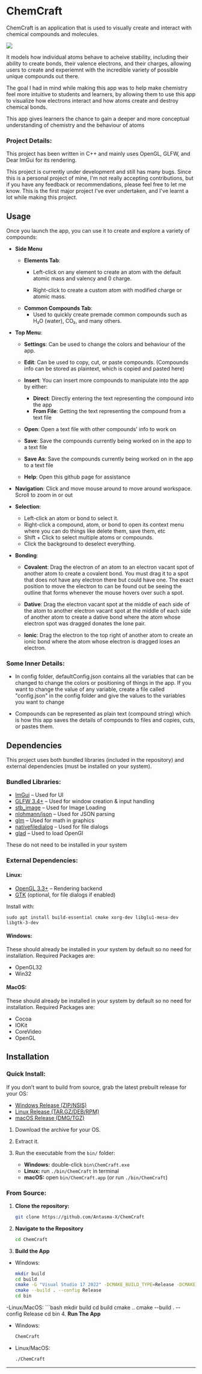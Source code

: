 # ChemCraft
ChemCraft is an application that is used to visually create and interact with chemical compounds and molecules. 

![](Assets/thumbnail.png)

It models how individual atoms behave to acheive stability, including their ability to create bonds, their valence electrons, and their charges, allowing users to create and experiemnt with the incredible variety of possible unique compounds out there.

The goal I had in mind while making this app was to help make chemistry feel more intuitive to students and learners, by allowing them to use this app to visualize how electrons interact and how atoms create and destroy chemical bonds.

This app gives learners the chance to gain a deeper and more conceptual understanding of chemistry and the behaviour of atoms

### Project Details:
This project has been written in C++ and mainly uses OpenGL, GLFW, and Dear ImGui for its rendering.

This project is currently under development and still has many bugs. Since this is a personal project of mine, I'm not really accepting contributions, but if you have any feedback or recommendations, please feel free to let me know. This is the first major project I've ever undertaken, and I've learnt a lot while making this project.
 
## Usage

Once you launch the app, you can use it to create and explore a variety of compounds:

- **Side Menu**
  - **Elements Tab**:  
    - Left-click on any element to create an atom with the default atomic mass and valency and 0 charge. 

    - Right-click to create a custom atom with modified charge or atomic mass.  
  - **Common Compounds Tab**:  
    - Used to quickly create premade common compounds such as H₂O (water), CO₂, and many others.


- **Top Menu**: 
  - **Settings**: Can be used to change the colors and behaviour of the app. 
  - **Edit**: Can be used to copy, cut, or paste compounds. (Compounds info can be stored as plaintext, which is copied and pasted here)
  - **Insert**: 
    You can insert more compounds to manipulate into the app by either:

    - **Direct**: Directly entering the text  representing the compound into the app
    - **From File**: Getting the text representing the compound from a text file

  - **Open**: Open a text file with other compounds' info to work on
  - **Save**: Save the compounds currently being worked on in the app to a text file
  - **Save As**: Save the compounds currently being worked on in the app to a text file
  - **Help**: Open this github page for assistance

- **Navigation**: Click and move mouse around to move around workspace. Scroll to zoom in or out

- **Selection**: 
  - Left-click an atom or bond to select it.
  - Right-click a compound, atom, or bond to open its context menu where you can do things like delete them, save them, etc
  - Shift + Click to select multiple atoms or compounds.
  - Click the background to deselect everything.

- **Bonding**:
  - **Covalent**: Drag the electron of an atom to an electron vacant spot of another atom to create a covalent bond. You must drag it to a spot that does not have any electron there but could have one. The exact position to move the electron to can be found out be seeing the outline that forms whenever the mouse hovers over such a spot.

  - **Dative**: Drag the electron vacant spot at the middle of each side of the atom to another electron vacant spot at the middle of each side of another atom to create a dative bond where the atom whose electron spot was dragged donates the lone pair.

  - **Ionic**: Drag the electron to the top right of another atom to create an ionic bond where the atom whose electron is dragged loses an electron.

### Some Inner Details:
 - In config folder, defaultConfig.json contains all the variables that can be changed to change the colors or positioning of things in the app. If you want to change the value of any variable, create a file called "config.json" in the config folder and give the values to the variables you want to change

  - Compounds can be represented as plain text (compound string) which is how this app saves the details of compounds to files and copies, cuts, or pastes them.

## Dependencies

This project uses both bundled libraries (included in the repository) and external dependencies (must be installed on your system).

### Bundled Libraries:
- [ImGui](https://github.com/ocornut/imgui) – Used for UI
- [GLFW 3.4+](https://www.glfw.org/) – Used for window creation & input handling  
- [stb_image](https://github.com/nothings/stb) – Used for Image Loading  
- [nlohmann/json](https://github.com/nlohmann/json) – Used for JSON parsing
- [glm](https://github.com/g-truc/glm) – Used for math in graphics  
- [nativefiledialog](https://github.com/mlabbe/nativefiledialog) – Used for file dialogs  
- [glad](https://glad.dav1d.de/) – Used to load OpenGl

These do not need to be installed in your system

### External Dependencies:

#### Linux:
- [OpenGL 3.3+](https://www.opengl.org/) – Rendering backend  
- [GTK](https://www.gtk.org/) (optional, for file dialogs if enabled)  

Install with:

    sudo apt install build-essential cmake xorg-dev libglu1-mesa-dev libgtk-3-dev

#### Windows:
These should already be installed in your system by default so no need for installation. Required Packages are:
- OpenGL32
- Win32

#### MacOS:
These should already be installed in your system by default so no need for installation. Required Packages are:
- Cocoa
- IOKit
- CoreVideo
- OpenGL
## Installation

### Quick Install:
If you don’t want to build from source, grab the latest prebuilt release for your OS:


- [Windows Release (ZIP/NSIS)](https://github.com/Antasma-X/ChemCraft/releases)
- [Linux Release (TAR.GZ/DEB/RPM)](https://github.com/Antasma-X/ChemCraft/releases)
- [macOS Release (DMG/TGZ)](https://github.com/Antasma-X/ChemCraft/releases)

1. Download the archive for your OS.  
2. Extract it.  
3. Run the executable from the `bin/` folder:

   - **Windows:** double-click `bin\ChemCraft.exe`  
   - **Linux:** run `./bin/ChemCraft` in terminal  
   - **macOS:** open `bin/ChemCraft.app` (or run `./bin/ChemCraft`)

### From Source:
1. **Clone the repository:**
   ```bash
   git clone https://github.com/Antasma-X/ChemCraft
2. **Navigate to the Repository**
    ```bash
    cd ChemCraft
3. **Build the App**
- Windows:
    ```bash
    mkdir build
    cd build
    cmake -G "Visual Studio 17 2022" -DCMAKE_BUILD_TYPE=Release -DCMAKE_RUNTIME_OUTPUT_DIRECTORY=bin -DCMAKE_RUNTIME_OUTPUT_DIRECTORY_DEBUG=bin -DCMAKE_RUNTIME_OUTPUT_DIRECTORY_RELEASE=bin ..
    cmake --build . --config Release 
    cd bin
-Linux/MacOS:
    ```bash
    mkdir build
    cd build
    cmake ..
    cmake --build . --config Release 
    cd bin
4. **Run The App**
- Windows:
    ```bash
    ChemCraft
- Linux/MacOS:
   ```bash
   ./ChemCraft
---